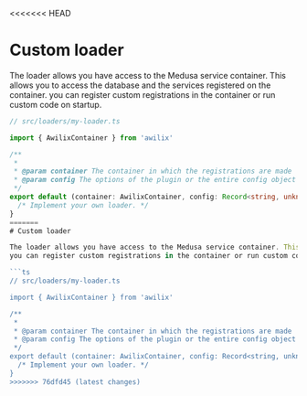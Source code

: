 <<<<<<< HEAD
# Custom loader

The loader allows you have access to the Medusa service container. This allows you to access the database and the services registered on the container.
you can register custom registrations in the container or run custom code on startup.

```ts
// src/loaders/my-loader.ts

import { AwilixContainer } from 'awilix'

/**
 * 
 * @param container The container in which the registrations are made
 * @param config The options of the plugin or the entire config object
 */
export default (container: AwilixContainer, config: Record<string, unknown>): void | Promise<void> => {
  /* Implement your own loader. */
}
=======
# Custom loader

The loader allows you have access to the Medusa service container. This allows you to access the database and the services registered on the container.
you can register custom registrations in the container or run custom code on startup.

```ts
// src/loaders/my-loader.ts

import { AwilixContainer } from 'awilix'

/**
 * 
 * @param container The container in which the registrations are made
 * @param config The options of the plugin or the entire config object
 */
export default (container: AwilixContainer, config: Record<string, unknown>): void | Promise<void> => {
  /* Implement your own loader. */
}
>>>>>>> 76dfd45 (latest changes)
```